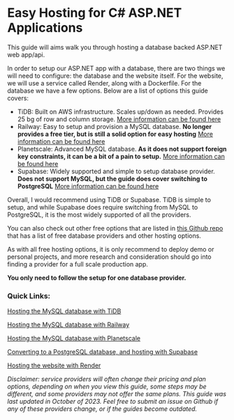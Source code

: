# Easy Hosting for C# ASP.NET Applications

This guide will aims walk you through hosting a database backed ASP.NET web app/api.

In order to setup our ASP.NET app with a database, there are two things we will need to configure: the database and the website itself. For the website, we will use a service called Render, along with a Dockerfile. For the database we have a few options. Below are a list of options this guide covers:

- TiDB: Built on AWS infrastructure. Scales up/down as needed. Provides 25 bg of row and column storage. [More information can be found here](https://www.pingcap.com/pricing/)
- Railway: Easy to setup and provision a MySQL database. **No longer provides a free tier, but is still a solid option for easy hosting** [More information can be found here](https://railway.app/pricing)
- Planetscale: Advanced MySQL database. **As it does not support foreign key constraints, it can be a bit of a pain to setup.** [More information can be found here](https://planetscale.com/pricing)
- Supabase: Widely supported and simple to setup database provider. **Does not support MySQL, but the guide does cover switching to PostgreSQL** [More information can be found here](https://planetscale.com/pricing)

Overall, I would recommend using TiDB or Supabase. TiDB is simple to setup, and while Supabase does require switching from MySQL to PostgreSQL, it is the most widely supported of all the providers.

You can also check out other free options that are listed in [this Github repo](https://github.com/cloudcommunity/Free-Hosting#databases-dbaas) that has a list of free database providers and other hosting options.

As with all free hosting options, it is only recommend to deploy demo or personal projects, and more research and consideration should go into finding a provider for a full scale production app.

**You only need to follow the setup for one database provider.**

### Quick Links:

[Hosting the MySQL database with TiDB](./Guides/TiDB.md)

[Hosting the MySQL database with Railway](./Guides/Railway.md)

[Hosting the MySQL database with Planetscale](./Guides/Planetscale.md)

[Converting to a PostgreSQL database, and hosting with Supabase]("./Guides/PSQL.md)

[Hosting the website with Render](./Guides/SiteHosting.md)

_Disclaimer: service providers will often change their pricing and plan options, depending on when you view this guide, some steps may be different, and some providers may not offer the same plans. This guide was last updated in October of 2023. Feel free to submit an issue on Github if any of these providers change, or if the guides become outdated._

